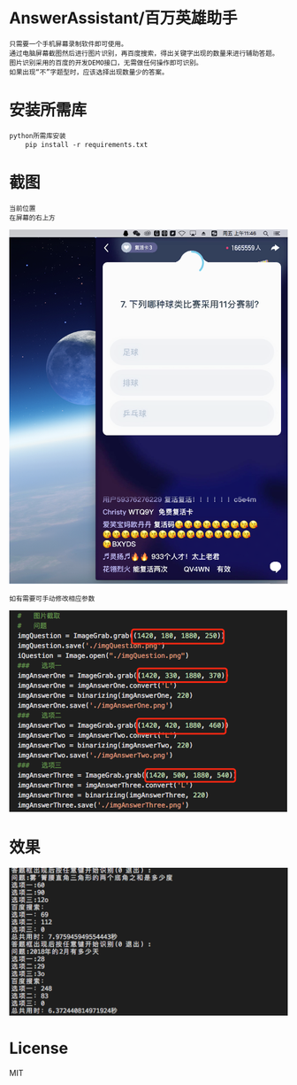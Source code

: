 # AnswerAssistant/百万英雄助手

    只需要一个手机屏幕录制软件即可使用。
    通过电脑屏幕截图然后进行图片识别，再百度搜索，得出关键字出现的数量来进行辅助答题。
    图片识别采用的百度的开发DEMO接口，无需做任何操作即可识别。
    如果出现“不”字题型时，应该选择出现数量少的答案。

# 安装所需库

    python所需库安装
        pip install -r requirements.txt

# 截图

    当前位置
    在屏幕的右上方
![截图](./1.png)

    如有需要可手动修改相应参数
![截图](./2.png)

# 效果

![截图](./3.png)

# License

MIT
